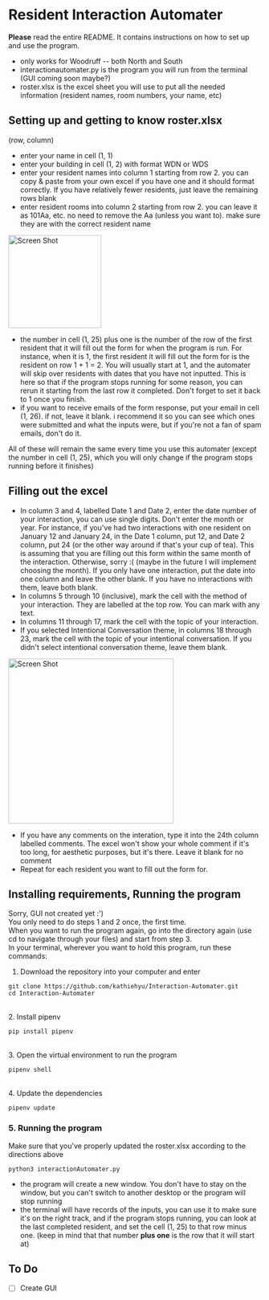 # Resident Interaction Automater
**Please** read the entire README. It contains instructions on how to set up and use the program.
- only works for Woodruff -- both North and South
- interactionautomater.py is the program you will run from the terminal (GUI coming soon maybe?)
- roster.xlsx is the excel sheet you will use to put all the needed information (resident names, room numbers, your name, etc)
## Setting up and getting to know roster.xlsx
(row, column)
- enter your name in cell (1, 1)
- enter your building in cell (1, 2) with format WDN or WDS
- enter your resident names into column 1 starting from row 2. you can copy & paste from your own excel if you have one and it should format correctly. If you have relatively fewer residents, just leave the remaining rows blank
- enter resident rooms into column 2 starting from row 2. you can leave it as 101Aa, etc. no need to remove the Aa (unless you want to). make sure they are with the correct resident name
<img width="185" alt="Screen Shot" src="https://user-images.githubusercontent.com/99346474/228655994-db289f09-033a-4284-a386-c84251f43c2c.png">

- the number in cell (1, 25) plus one is the number of the row of the first resident that it will fill out the form for when the program is run. For instance, when it is 1, the first resident it will fill out the form for is the resident on row 1 + 1 = 2. You will usually start at 1, and the automater will skip over residents with dates that you have not inputted. This is here so that if the program stops running for some reason, you can rerun it starting from the last row it completed. Don't forget to set it back to 1 once you finish.
- if you want to receive emails of the form response, put your email in cell (1, 26). if not, leave it blank. i recommend it so you can see which ones were submitted and what the inputs were, but if you're not a fan of spam emails, don't do it.

All of these will remain the same every time you use this automater (except the number in cell (1, 25), which you will only change if the program stops running before it finishes)

## Filling out the excel
- In column 3 and 4, labelled Date 1 and Date 2, enter the date number of your interaction, you can use single digits. Don't enter the month or year. For instance, if you've had two interactions with one resident on January 12 and January 24, in the Date 1 column, put 12, and Date 2 column, put 24 (or the other way around if that's your cup of tea). This is assuming that you are filling out this form within the same month of the interaction. Otherwise, sorry :( (maybe in the future I will implement choosing the month). If you only have one interaction, put the date into one column and leave the other blank. If you have no interactions with them, leave both blank.
- In columns 5 through 10 (inclusive), mark the cell with the method of your interaction. They are labelled at the top row. You can mark with any text.
- In columns 11 through 17, mark the cell with the topic of your interaction.
- If you selected Intentional Conversation theme, in columns 18 through 23, mark the cell with the topic of your intentional conversation. If you didn't select intentional conversation theme, leave them blank.
<img width="329" alt="Screen Shot" src="https://user-images.githubusercontent.com/99346474/228656254-c4dabf05-139d-4fca-85fa-0dfa3ed5abf3.png">

- If you have any comments on the interation, type it into the 24th column labelled comments. The excel won't show your whole comment if it's too long, for aesthetic purposes, but it's there. Leave it blank for no comment
- Repeat for each resident you want to fill out the form for.

## Installing requirements, Running the program
Sorry, GUI not created yet :')\
You only need to do steps 1 and 2 once, the first time.\
When you want to run the program again, go into the directory again (use cd <path> to navigate through your files) and start from step 3.\
In your terminal, wherever you want to hold this program, run these commands:
1. Download the repository into your computer and enter
```
git clone https://github.com/kathiehyu/Interaction-Automater.git
cd Interaction-Automater
```
\
2. Install pipenv
```
pip install pipenv
```
\
3. Open the virtual environment to run the program
```
pipenv shell
```
\
4. Update the dependencies
```
pipenv update
```
### 5. Running the program
Make sure that you've properly updated the roster.xlsx according to the directions above
```
python3 interactionAutomater.py
```
- the program will create a new window. You don't have to stay on the window, but you can't switch to another desktop or the program will stop running
- the terminal will have records of the inputs, you can use it to make sure it's on the right track, and if the program stops running, you can look at the last completed resident, and set the cell (1, 25) to that row minus one. (keep in mind that that number **plus one** is the row that it will start at)

## To Do
- [ ] Create GUI
